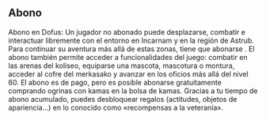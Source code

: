 ## Abono
Abono en Dofus: Un jugador no abonado puede desplazarse, combatir e interactuar libremente con el entorno en Incarnam y en la región de Astrub. Para continuar su aventura más allá de estas zonas, tiene que abonarse .
El abono también permite acceder a funcionalidades del juego: combatir en las arenas del koliseo, equiparse una mascota, mascotura o montura, acceder al cofre del merkasako y avanzar en los oficios más allá del nivel 60.
El abono es de pago, pero es posible abonarse gratuitamente comprando ogrinas con kamas en la bolsa de kamas.
Gracias a tu tiempo de abono acumulado, puedes desbloquear regalos (actitudes, objetos de apariencia...) en lo conocido como «recompensas a la veteranía».